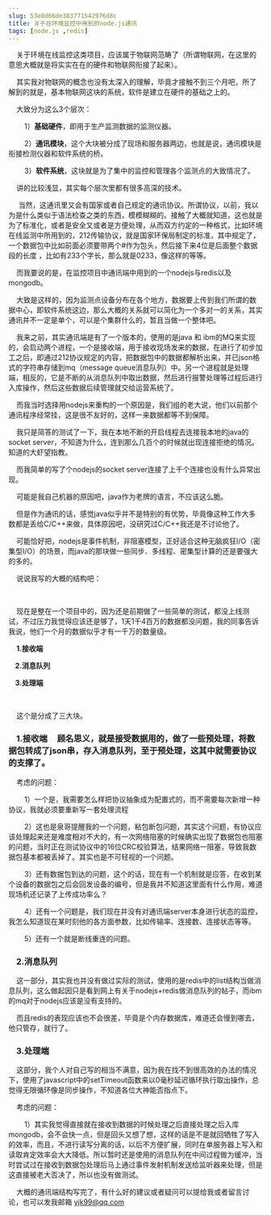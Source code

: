 ```yaml
---
slug: 53e8d66de383771542976d8c
title: 关于在环境监控中用到的node.js通讯
tags: [node.js ,redis]
---
```


 &nbsp;&nbsp;&nbsp;&nbsp;关于环境在线监控这类项目，应该属于物联网范畴了（所谓物联网，在这里的意思大概就是将实实在在的硬件和物联网衔接了起来）。 

&nbsp; &nbsp; 其实我对物联网的概念也没有太深入的理解，毕竟才接触不到三个月吧，所了解到的就是，基本物联网这块的系统，软件是建立在硬件的基础之上的。 

&nbsp; &nbsp; 大致分为这么3个层次： 

&nbsp;&nbsp;&nbsp;&nbsp;&nbsp; &nbsp; 1）**基础硬件**，即用于生产监测数据的监测仪器。 

&nbsp;&nbsp;&nbsp;&nbsp;&nbsp; &nbsp; 2）**通讯模块**，这个大块被分成了现场和服务器两边，也就是说，通讯模块是衔接检测仪器和软件系统的桥。 

&nbsp;&nbsp;&nbsp;&nbsp;&nbsp; &nbsp; 3）**软件系统**，这块就是为了集中的监控和管理各个监测点的大致情况了。 

&nbsp; &nbsp; 讲的比较浅显，其实每个层次里都有很多高深的技术。 

&nbsp;&nbsp;&nbsp;&nbsp; 当然，这通讯里又会有国家或者自己规定的通讯协议。所谓协议，以前，我以为是什么类似于语法检查之类的东西，模模糊糊的。接触了大概就知道，这也就是为了标准化，或者是安全又或者是方便处理，从而双方约定的一种格式，比如环境在线监测中所用到的，212传输协议，就是国家环保局制定的标准，其中规定了，一个数据包中比如前面必须要带两个#作为包头，然后接下来4位是后面整个数据段的长度 ，比如有233个字长，那么就是0233，像这样的等等。

 &nbsp; &nbsp; 而我要说的是，在监控项目中通讯端中用到的一个nodejs与redis以及mongodb。

 &nbsp; &nbsp; 大致是这样的，因为监测点设备分布在各个地方，数据要上传到我们所谓的数据中心，即软件系统这边，那么大概的关系就可以简化为一个多对一的关系，其实通讯并不一定是单个，可以是个集群什么的，暂且当做一个整体吧。

 &nbsp; &nbsp; 我来之前，其实通讯端是有了一个版本的，使用的是java 和 ibm的MQ来实现的，会启动两个进程，一个是接收端，用于接收现场发来的数据，在进行了初步加工之后，即通过212协议规定的内容，把数据包中的数据都解析出来，并已json格式的字符串存储到mq（message queue消息队列）中。另一个进程就是处理端，相反的，它是不断的从消息队列中取出数据，然后进行报警处理等过程后进行入库操作，然后这些数据后续管理就交给运营系统了。

 &nbsp; &nbsp; 而我当时选择用nodejs来重构的一个原因是，我们组的老大说，他们以前那个通讯程序经常挂，这是很不友好的，这样一来数据都等不到保障。

 &nbsp; &nbsp; 我只是简答的测试了一下，我在本地不断的开启线程去连接我本地的java的socket server，不知道为什么，连到那么几百个的时候就出现连接拒绝的情况。知道的大虾望指教。

 &nbsp; &nbsp; 而我简单的写了个nodejs的socket server连接了上千个连接也没有什么异常出现。

 &nbsp; &nbsp; 可能是我自己机器的原因吧，java作为老牌的语言，不应该这么脆。

 &nbsp; &nbsp; 但是作为通讯的话，感觉java似乎并不是特别的有优势，毕竟像这种工作大多数都是丢给C/C++来做，具体原因吧，没研究过C/C++我还是不讨论他了。

 &nbsp; &nbsp; 可能恰好把，nodejs是事件机制，非阻塞模型，正好适合这种无脑疯狂I/O（密集型I/O）的场景，而java的那块做一些同步、多线程、密集型计算的还是要强大的多的。

 &nbsp; &nbsp; 说说我写的大概的结构吧：

 &nbsp;&nbsp;&nbsp;&nbsp;

 &nbsp; &nbsp; 现在是整在一个项目中的，因为还是前期做了一些简单的测试，都没上线测试，不过压力我觉得应该还是够了，1天1千4百万的数据都没问题，我的同事告诉我说，他们一个月的数据似乎才有一千万的数量级。

 &nbsp; &nbsp; **1.接收端**

 **&nbsp; &nbsp; 2.消息队列**

 **&nbsp; &nbsp; 3.处理端**

 &nbsp;&nbsp;&nbsp;&nbsp;

 &nbsp; &nbsp; 这个是分成了三大块。

###  &nbsp; &nbsp; 1.接收端  &nbsp;&nbsp;&nbsp;&nbsp;顾名思义，就是接受数据用的，做了一些预处理，将数据包转成了json串，存入消息队列，至于预处理，这其中就需要协议的支撑了。

&nbsp; &nbsp; 考虑的问题： 

&nbsp;&nbsp;&nbsp;&nbsp;&nbsp; &nbsp; 1）一个是，我需要怎么样把协议抽象成为配置式的，而不需要每次新增一种协议，我就必须要重新写一套处理流程 

&nbsp;&nbsp;&nbsp;&nbsp;&nbsp; &nbsp; 2）这也是泉哥提醒我的一个问题，粘包断包问题，其实这个问题，有协议应该处理起来还是难度相对不大的，有一次网络阻塞的时候确实出现了数据包也阻塞的问题，当时正在测试协议中的16位CRC校验算法，结果网络一阻塞，导致我数据包基本都被丢掉了。其实也是不可轻视的一个问题。 

&nbsp;&nbsp;&nbsp;&nbsp;&nbsp; &nbsp; 3）还有数据包到达的问题，这个的话，现在有一个机制就是应答，在收到某个设备的数据包之后会回发设备的编号，但是我并不知道这里面有什么作用，难道现场机还记录了上传成功率么？ 

&nbsp;&nbsp;&nbsp;&nbsp;&nbsp; &nbsp; 4）还有一个问题是，我们现在并没有对通讯端server本身进行状态的监控，我怎么知道现在某时刻他的各方面参数，比如传输率、连接数、连接状态等等。 

&nbsp;&nbsp;&nbsp;&nbsp;&nbsp; &nbsp; 5）还有一个就是断线重连的问题。 

### &nbsp; &nbsp; 2.消息队列 

&nbsp; &nbsp; 这一部分，其实我也并没有做过实际的测试，使用的是redis中的list结构当做消息队列，这么做起因只是看到网上有关于nodejs+redis做消息队列的帖子，而ibm的mq对于nodejs应该是没有支持的。 

&nbsp; &nbsp; 而且redis的表现应该也不会很差，毕竟是个内存数据库，难道还会慢到哪去，他只管存，就行了。 

### &nbsp; &nbsp; 3.处理端 

&nbsp; &nbsp; 这部分，我个人对自己写的相当不满意，因为我在找不到很高效的办法的情况下，使用了javascript中的setTimeout函数来以0毫秒延迟循环执行取出操作，总觉得无限循环像是同步操作，不知道各位大神能否指点下。 

&nbsp; &nbsp; 考虑的问题： 

&nbsp;&nbsp;&nbsp;&nbsp;&nbsp; &nbsp; 1）其实我觉得直接就在接收到数据的时候处理之后直接处理之后入库mongodb，会不会快一点，但是回头又想了想，这样的话是不是就回牺牲了写入的效率，而且，不进行读写分离的话，以后不方便扩展，同时在单服务器上写入和读取肯定效率会大大降低。所以暂时还是使用的消息队列在中间过程做为缓冲，当时尝试过在接收到数据包处理后马上通过事件发射机制发送给监听器来处理，但是这直接被老大否决了，所以也没有做测试。 

&nbsp; &nbsp; 大概的通讯端结构写完了，有什么好的建议或者疑问可以提给我或者留言讨论，也可以发我邮箱 yjk99@qq.com 


